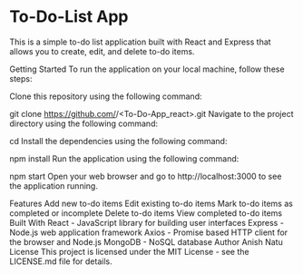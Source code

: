 # To-Do-List App
This is a simple to-do list application built with React and Express that allows you to create, edit, and delete to-do items.

Getting Started
To run the application on your local machine, follow these steps:

Clone this repository using the following command:

git clone https://github.com/<natuanish>/<To-Do-App_react>.git
Navigate to the project directory using the following command:

cd <repository-name>
Install the dependencies using the following command:

npm install
Run the application using the following command:

npm start
Open your web browser and go to http://localhost:3000 to see the application running.

Features
Add new to-do items
Edit existing to-do items
Mark to-do items as completed or incomplete
Delete to-do items
View completed to-do items
Built With
React - JavaScript library for building user interfaces
Express - Node.js web application framework
Axios - Promise based HTTP client for the browser and Node.js
MongoDB - NoSQL database
Author
Anish Natu
License
This project is licensed under the MIT License - see the LICENSE.md file for details.
